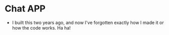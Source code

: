 # Chat APP

 - I built this two years ago, and now I've forgotten exactly how I made it or how the code works. Ha ha!
